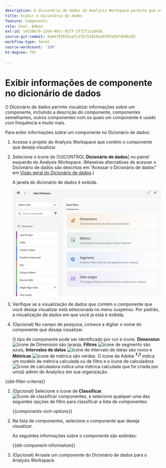 ```yaml
---
description: O dicionário de dados do Analysis Workspace permite que os usuários rastreiem e criem um catálogo dos vários componentes no Analysis Workspace, incluindo seu uso pretendido, quais estão aprovados, quais são duplicatas e assim por diante.
title: Exibir o dicionário de dados
feature: Components
role: User, Admin
exl-id: 1e538679-12e0-487c-917f-2ff2f1cc8436
source-git-commit: de04792035aa7c235751019ee9f9fe5b74b9b102
workflow-type: tm+mt
source-wordcount: '320'
ht-degree: 75%

---
```


# Exibir informações de componente no dicionário de dados

O Dicionário de dados permite visualizar informações sobre um componente, incluindo a descrição do componente, componentes semelhantes, outros componentes com os quais um componente é usado com frequência e muito mais.

Para exibir informações sobre um componente no Dicionário de dados:

1. Acesse o projeto do Analysis Workspace que contém o componente que deseja visualizar.

1. Selecione o ícone do [!UICONTROL **Dicionário de dados**] no painel esquerdo do Analysis Workspace. (Maneiras alternativas de acessar o Dicionário de dados são descritas em “Acessar o Dicionário de dados” em [Visão geral do Dicionário de dados](/help/components/data-dictionary/data-dictionary-overview.md).)

   A janela do dicionário de dados é exibida.

   ![Janela Dicionário de dados mostrando filtros rápidos para Dimension, Métricas, Segmentos e Intervalos de datas](assets/data-dictionary.png)

   <!--double-check this screenshot. I mocked the admin view up a bit to get rid of the Dictionary health tab.-->

1. Verifique se a visualização de dados que contém o componente que você deseja visualizar está selecionada no menu suspenso. Por padrão, a visualização de dados em que você já está é exibida.

1. (Opcional) No campo de pesquisa, comece a digitar o nome do componente que deseja visualizar.

   O tipo de componente pode ser identificado por cor e ícone. **Dimension** ![ícone de Dimension](https://spectrum.adobe.com/static/icons/workflow_18/Smock_Data_18_N.svg) são laranja, **Filtros** ![ícone de segmento](https://spectrum.adobe.com/static/icons/workflow_18/Smock_Segmentation_18_N.svg) são azuis, **Intervalos de datas** ![ícone de intervalo de datas](https://spectrum.adobe.com/static/icons/workflow_18/Smock_Calendar_18_N.svg) são roxos e **Métricas** ![ícone de métrica](https://spectrum.adobe.com/static/icons/workflow_18/Smock_Event_18_N.svg) são verdes. O ícone da Adobe ![Ícone da Adobe](assets/default-calc-metric-icon.png) indica um modelo de métrica calculada ou de filtro e o ícone de calculadora ![Ícone de calculadora](https://spectrum.adobe.com/static/icons/workflow_18/Smock_Calculator_18_N.svg) indica uma métrica calculada que foi criada por um(a) admin do Analytics em sua organização.

{{dd-filter-criteria}}

1. (Opcional) Selecione o ícone de **Classificar**, ![Ícone de classificar componentes](https://spectrum.adobe.com/static/icons/workflow_18/Smock_SortOrderDown_18_N.svg), e selecione qualquer uma das seguintes opções de filtro para classificar a lista de componentes:

   {{components-sort-options}}

1. Na lista de componentes, selecione o componente que deseja visualizar.

   As seguintes informações sobre o componente são exibidas:

   {{dd-component-information}}

1. (Opcional) Arraste um componente do Dicionário de dados para o Analysis Workspace.
